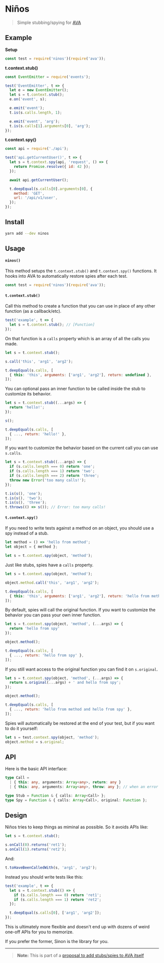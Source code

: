 # Niños

> Simple stubbing/spying for [AVA](https://ava.li)

## Example

**Setup**

```js
const test = require('ninos')(require('ava'));
```

**t.context.stub()**

```js
const EventEmitter = require('events');

test('EventEmitter', t => {
  let e = new EventEmitter();
  let s = t.context.stub();
  e.on('event', s);

  e.emit('event');
  t.is(s.calls.length, 1);

  e.emit('event', 'arg');
  t.is(s.calls[1].arguments[0], 'arg');
});
```

**t.context.spy()**

```js
const api = require('./api');

test('api.getCurrentUser()', t => {
  let s = t.context.spy(api, 'request', () => {
    return Promise.resolve({ id: 42 });
  });

  await api.getCurrentUser();

  t.deepEqual(s.calls[0].arguments[0], {
    method: 'GET',
    url: '/api/v1/user',
  });
});
```

## Install

```sh
yarn add --dev ninos
```

## Usage

#### `ninos()`

This method setups the `t.context.stub()` and `t.context.spy()` functions. It
hooks into AVA to automatically restore spies after each test.

```js
const test = require('ninos')(require('ava'));
```

#### `t.context.stub()`

Call this method to create a function that you can use in place of any other
function (as a callback/etc).

```js
test('example', t => {
  let s = t.context.stub(); // [Function]
});
```

On that function is a `calls` property which is an array of all the calls you
made.

```js
let s = t.context.stub();

s.call('this', 'arg1', 'arg2');

t.deepEqual(s.calls, [
  { this: 'this', arguments: ['arg1', 'arg2'], return: undefined },
]);
```

You can optional pass an inner function to be called inside the stub to
customize its behavior.

```js
let s = t.context.stub((...args) => {
  return 'hello!';
});

s();

t.deepEqual(s.calls, [
  { ..., return: 'hello!' },
]);
```

If you want to customize the behavior based on the current call you can use
`s.calls`.

```js
let s = t.context.stub((...args) => {
  if (s.calls.length === 0) return 'one';
  if (s.calls.length === 1) return 'two';
  if (s.calls.length === 2) return 'three';
  throw new Error('too many calls!');
});

t.is(s(), 'one');
t.is(s(), 'two');
t.is(s(), 'three');
t.throws(() => s()); // Error: too many calls!
```

#### `t.context.spy()`

If you need to write tests against a method on an object, you should use a spy
instead of a stub.

```js
let method = () => 'hello from method';
let object = { method };

let s = t.context.spy(object, 'method');
```

Just like stubs, spies have a `calls` property.

```js
let s = t.context.spy(object, 'method');

object.method.call('this', 'arg1', 'arg2');

t.deepEqual(s.calls, [
  { this: 'this', arguments: ['arg1', 'arg2'], return: 'hello from method'; },
]);
```

By default, spies will call the original function. If you want to customize the
behavior you can pass your own inner function.

```js
let s = t.context.spy(object, 'method', (...args) => {
  return 'hello from spy'
});

object.method();

t.deepEqual(s.calls, [
  { ..., return: 'hello from spy' },
]);
```

If you still want access to the original function you can find it on
`s.original`.

```js
let s = t.context.spy(object, 'method', (...args) => {
  return s.original(...args) + ' and hello from spy';
});

object.method();

t.deepEqual(s.calls, [
  { ..., return: 'hello from method and hello from spy' },
]);
```

Spies will automatically be restored at the end of your test, but if you want
to do it yourself:

```js
let s = test.context.spy(object, 'method');
object.method = s.original;
```

## API

Here is the basic API interface:

```ts
type Call =
  | { this: any, arguments: Array<any>, return: any }
  | { this: any, arguments: Array<any>, throw: any }; // when an error was thrown

type Stub = Function & { calls: Array<Call> };
type Spy = Function & { calls: Array<Call>, original: Function };
```

## Design

Niños tries to keep things as miminal as possible. So it avoids APIs like:

```js
let s = t.context.stub();

s.onCall(0).returns('ret1');
s.onCall(1).returns('ret2');
```

And:

```js
t.toHaveBeenCalledWith(s, 'arg1', 'arg2');
```

Instead you should write tests like this:

```js
test('example', t => {
  let s = t.context.stub(() => {
    if (s.calls.length === 0) return 'ret1';
    if (s.calls.length === 1) return 'ret2';
  });

  t.deepEqual(s.calls[0], ['arg1', 'arg2']);
});
```

This is ultimately more flexible and doesn't end up with dozens of weird
one-off APIs for you to memorize.

If you prefer the former, Sinon is the library for you.

---

> **Note:** This is part of a [proposal to add stubs/spies to AVA itself](https://github.com/avajs/ava/issues/1825)
